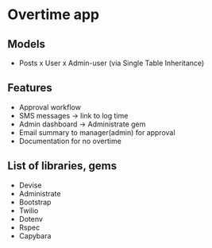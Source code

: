 # Overtime app

## Models
 - Posts
 x User
 x Admin-user (via Single Table Inheritance)

## Features
 - Approval workflow
 - SMS messages -> link to log time
 - Admin dashboard -> Administrate gem
 - Email summary to manager(admin) for approval
 - Documentation for no overtime

## List of libraries, gems
 - Devise
 - Administrate
 - Bootstrap
 - Twilio
 - Dotenv
 - Rspec
 - Capybara
